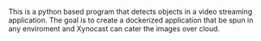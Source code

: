 This is a python based program that detects objects in a video streaming application. The goal is to create a dockerized application that be spun in any enviroment and Xynocast can cater the images over cloud.
